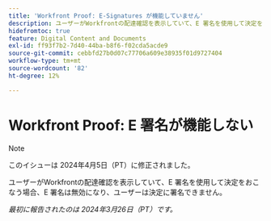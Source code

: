 ```yaml
---
title: 'Workfront Proof: E-Signatures が機能していません'
description: ユーザーがWorkfrontの配達確認を表示していて、E 署名を使用して決定をおこなう場合、E 署名は無効になり、ユーザーは決定に署名できません。
hidefromtoc: true
feature: Digital Content and Documents
exl-id: ff93f7b2-7d40-44ba-b8f6-f02cda5acde9
source-git-commit: cebbfd27b0d07c77706a609e38935f01d9727404
workflow-type: tm+mt
source-wordcount: '82'
ht-degree: 12%

---
```


# Workfront Proof: E 署名が機能しない

>[!NOTE]
>
>このイシューは 2024年4月5日（PT）に修正されました。

<!--wf. wfp-->

ユーザーがWorkfrontの配達確認を表示していて、E 署名を使用して決定をおこなう場合、E 署名は無効になり、ユーザーは決定に署名できません。

_最初に報告されたのは 2024年3月26日（PT）です。_
